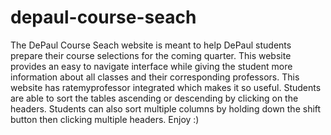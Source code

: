 # depaul-course-seach

The DePaul Course Seach website is meant to help DePaul students prepare their course selections for the coming quarter. 
This website provides an easy to navigate interface while giving the student more information about all classes and their
corresponding professors. This website has ratemyprofessor integrated which makes it so useful. Students are able to sort
the tables ascending or descending by clicking on the headers. Students can also sort multiple columns by holding down the
shift button then clicking multiple headers. Enjoy :)
